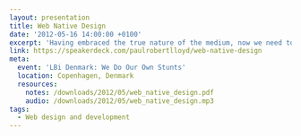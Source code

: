 ```yaml
---
layout: presentation
title: Web Native Design
date: '2012-05-16 14:00:00 +0100'
excerpt: 'Having embraced the true nature of the medium, now we need to reframe how we design products for the web.'
link: https://speakerdeck.com/paulrobertlloyd/web-native-design
meta:
  event: 'LBi Denmark: We Do Our Own Stunts'
  location: Copenhagen, Denmark
  resources:
    notes: /downloads/2012/05/web_native_design.pdf
    audio: /downloads/2012/05/web_native_design.mp3
tags:
  - Web design and development
---
```


